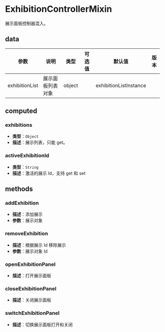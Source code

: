 # ExhibitionControllerMixin

展示面板控制器混入。

## data

| 参数           | 说明             | 类型   | 可选值 | 默认值                 | 版本 |
| -------------- | ---------------- | ------ | ------ | ---------------------- | ---- |
| exhibitionList | 展示面板列表对象 | object |        | exhibitionListInstance |      |

## computed

### exhibitions

- **类型**：`Object`
- **描述**：展示列表，只能 get。

### activeExhibitionId

- **类型**：`String`
- **描述**：激活的展示 Id，支持 get 和 set

## methods

### addExhibition

- **描述**：添加展示
- **参数**：展示对象

### removeExhibition

- **描述**：根据展示 Id 移除展示
- **参数**：展示对象 Id

### openExhibitionPanel

- **描述**：打开展示面板

### closeExhibitionPanel

- **描述**：关闭展示面板

### switchExhibitionPanel

- **描述**：切换展示面板打开和关闭
